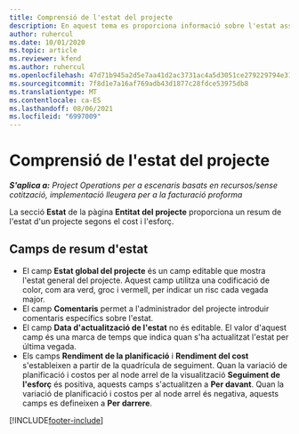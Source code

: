 ```yaml
---
title: Comprensió de l'estat del projecte
description: En aquest tema es proporciona informació sobre l'estat assignat als projectes al Dynamics 365 Project Operations.
author: ruhercul
ms.date: 10/01/2020
ms.topic: article
ms.reviewer: kfend
ms.author: ruhercul
ms.openlocfilehash: 47d71b945a2d5e7aa41d2ac3731ac4a5d3051ce279229794e31c9673f688130e
ms.sourcegitcommit: 7f8d1e7a16af769adb43d1877c28fdce53975db8
ms.translationtype: MT
ms.contentlocale: ca-ES
ms.lasthandoff: 08/06/2021
ms.locfileid: "6997009"
---
```

# <a name="understand-project-status"></a>Comprensió de l'estat del projecte

_**S'aplica a:** Project Operations per a escenaris basats en recursos/sense cotització, implementació lleugera per a la facturació proforma_


La secció **Estat** de la pàgina **Entitat del projecte** proporciona un resum de l'estat d'un projecte segons el cost i l'esforç.


## <a name="status-summary-fields"></a>Camps de resum d'estat

- El camp **Estat global del projecte** és un camp editable que mostra l'estat general del projecte. Aquest camp utilitza una codificació de color, com ara verd, groc i vermell, per indicar un risc cada vegada major. 
- El camp **Comentaris** permet a l'administrador del projecte introduir comentaris específics sobre l'estat. 
- El camp **Data d'actualització de l'estat** no és editable. El valor d'aquest camp és una marca de temps que indica quan s'ha actualitzat l'estat per última vegada.
- Els camps **Rendiment de la planificació** i **Rendiment del cost** s'estableixen a partir de la quadrícula de seguiment. Quan la variació de planificació i costos per al node arrel de la visualització **Seguiment de l'esforç** és positiva, aquests camps s'actualitzen a **Per davant**. Quan la variació de planificació i costos per al node arrel és negativa, aquests camps es defineixen a **Per darrere**.


[!INCLUDE[footer-include](../includes/footer-banner.md)]